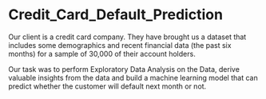 # Credit_Card_Default_Prediction

Our client is a credit card company. They have brought us a dataset that includes some demographics and recent financial data (the past six months) for a sample of 30,000 of their account holders.

Our task was to perform Exploratory Data Analysis on the Data, derive valuable insights from the data and build a machine learning model that can predict whether the customer will default next month or not.
